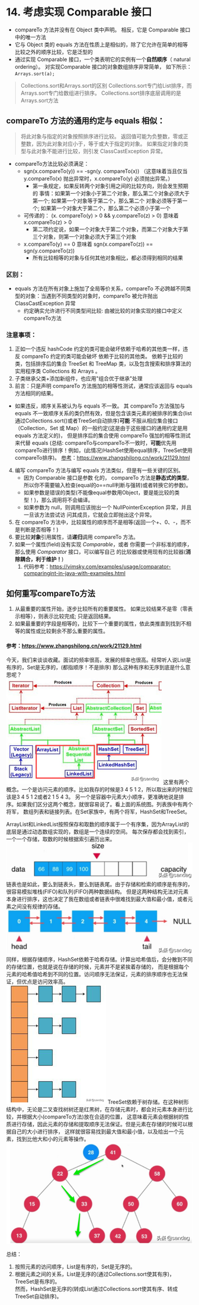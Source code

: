 # 14. 考虑实现 Comparable 接口
- compareTo 方法并没有在 Object 类中声明。 相反，它是 Comparable 接口 中的唯一方法
- 它与 Object 类的 equals 方法在性质上是相似的，除了它允许在简单的相等比较之外的顺序比较，它是泛型的
- 通过实现 Comparable 接口，一个类表明它的实例有一个**自然顺序**（ natural ordering）。 对实现Comparable 接口的对象数组排序非常简单，
如下所示：  
`Arrays.sort(a);`
>Collections.sort和Arrays.sort的区别
Collections.sort专门给List排序，而Arrays.sort专门给数组进行排序。
Collections.sort排序底层调用的是Arrays.sort方法

## compareTo 方法的通用约定与 equals 相似：
>将此对象与指定的对象按照排序进行比较。 返回值可能为负整数，零或正整数，因为此对象对应小于，等于或大于指定的对象。
如果指定对象的类型与此对象不能进行比较，则引发 ClassCastException 异常。  
- compareTo方法比较必须满足：
  - sgn(x.compareTo(y)) == -sgn(y. compareTo(x)) （这意味着当且仅当 y.compareTo(x) 抛出异常时，x.compareTo(y) 必须抛出异常。）
    - 第一条规定，如果反转两个对象引用之间的比较方向，则会发生预期的
      事情：如果第一个对象小于第二个对象，那么第二个对象必须大于第一个; 如果第一个对象等于第二个，那么第二个
      对象必须等于第一个; 如果第一个对象大于第二个，那么第二个必须小于第一个
  - 可传递的： (x. compareTo(y) > 0 && y.compareTo(z) > 0) 意味着
    x.compareTo(z) > 0
    - 第二项约定说，如果一个对象大于第二个对象，而第二个对象大于第三个对象，则第一个对象必须大于第三个对象
  - x.compareTo(y) == 0 意味着 sgn(x.compareTo(z)) == sgn(y.compareTo(z))
    - 所有比较相等的对象与任何其他对象相比，都必须得到相同的结果
### 区别：
- equals 方法在所有对象上施加了全局等价关系，compareTo 不必跨越不同类型的对象：当遇到不同类型的对象时，compareTo 被允许抛出 ClassCastException 异常
  -  约定确实允许进行不同类型间比较: 由被比较的对象实现的接口中定义compareTo方法
### 注意事项：
1. 正如一个违反 hashCode 约定的类可能会破坏依赖于哈希的其他类一样，违反 compareTo 约定的类可能会破坏
  依赖于比较的其他类。 依赖于比较的类，包括排序后的集合 TreeSet 和 TreeMap 类，以及包含搜索和排序算法的
  实用程序类 Collections 和 Arrays 。
2. 子类继承父类+添加新组件，也应用"组合优于继承"处理
3. 前言：只是声明 compareTo 方法施加的相等性测试，通常应该返回与 equals 方法相同的结果。  
  - 如果违反，顺序关系被认为与 equals 不一致。 其 compareTo 方法强加与 equals
不一致顺序关系的类仍然有效，但是包含该类元素的被排序的集合(list通过Collections.sort()或者TreeSet自动排序)**可能**
不服从相应集合接口（Collection，Set 或 Map）的一般约定(这是由于这些接口的通用约定是用 equals 方法定义的)，
但是排序后的集合使用 compareTo 强加的相等性测试来代替 equals
(总结: compareTo与compareTo不一致时，**可能**优先用compareTo进行排序！例如，(此情况)HashSet使用equal排序，TreeSet使用compareTo排序)。
[参考]()：https://www.zhangshilong.cn/work/21129.html
4. 编写 compareTo 方法与编写 equals 方法类似，但是有一些关键的区别。
   - 因为 Comparable 接口是参数 化的， compareTo 方法是**静态式的类型**，所以你不需要输入检查(equal的o==null判断与强转)或者转换它的参数)。
   - 如果参数是错误的类型(不能像equal参数用Object，要是能比较的类型！)，那么调用将不会编译。
   - 如果参数为 null，则调用应该抛出一个 NullPointerException 异常，并且一旦该方法尝试访
     问其成员，它就会立即抛出这个异常。
5. 在 compareTo 方法中，比较属性的顺序而不是相等(返回一个+、0、-，而不是判断是否相等！)
6. 要比较**对象**引用属性，请**递归**调用 compareTo 方法。
7. 如果一个属性(field)没有实现 _Comparable_，或者 你需要一个非标准的顺序，那么使用 _Comparator_ 接口，可以编写自己
   的比较器或使用现有的比较器(**消除耦合，利于维护！**)
   1. 代码参考：https://vimsky.com/examples/usage/comparator-comparingint-in-java-with-examples.html

    
## 如何重写compareTo方法
1. 从最重要的属性开始，逐步比较所有的重要属性。 如果比较结果不是零（零表示相等），则表示比较完成; 只是返回结果。
2. 如果最重要的字段是相等的，比较下一个重要的属性，依此类推直到找到不相等的属性或比较剩余不那么重要的属性。






















#### 参考：https://www.zhangshilong.cn/work/21129.html
今天，我们来谈谈收藏。面试的频率很高，发展的频率也很高。经常听人说List是有序的，Set是无序的，(都指顺序！不是排序) 那么这种有序和无序到底是什么意思呢？  
![01.png](pictures/01.png)
这里有两个概念。一个是访问元素的顺序。比如我存的时候是3 4 5 1 2，所以取出来的时候应该是3 4 5 1 2或者2 1 5 4 3。
另一个是容器中元素大小顺序，更准确地说是排序。如果我们区分这两个概念，就很容易说了。看上面的系统图。列表族中有两个将军，
数组列表和链接列表。在Set家族中，有两个将军，HashSet和TreeSet。  

ArrayList和LinkedList按照保存和取数的顺序属于一个有序集，因为ArrayList的底层是通过动态数组实现的，数组是一个连续的空间。
每次保存都会找到索引，一个一个存储，取数的时候根据索引遍历出来。  
![02.png](pictures/02.png)
链表也是如此，要么到链表头，要么到链表尾。由于存储和检索的顺序是有序的，很容易模拟堆栈(FIFO)和队列(FIFO)两种数据结构。
但是这两种结构无法对元素本身进行排序，这也决定了我在数组或者链表中很难找到最大值和最小值，或者元素之间没有规律的存储。  
![03.png](pictures/03.png)
同样，根据存储顺序，HashSet依赖于哈希存储。计算出哈希值后，会分散到不同的存储位置，也就是说在存储的时候，元素并不是紧挨着存储的，
而是根据每个元素的哈希值哈希到不同的位置。访问顺序无法保证，元素的排序顺序也无法保证，但优点是访问效率高。  
![04.png](pictures/04.png)
TreeSet依赖于树存储。在这种树形结构中，无论是二叉查找树树还是红黑树，在存储元素时，都会对元素本身进行比较，并根据大小(compareTo方法)放在合适的位置，
这意味着元素会根据树的性质进行存储，因此元素的存储和提取顺序无法保证。但是元素在存储的时候可以根据自己的大小进行排序，
这样就很容易找到最大值和最小值，以及给出一个元素，找到比他大和小的元素等操作。  
![05.png](pictures/05.png)

总结：
1. 按照元素的访问顺序，List是有序的，Set是无序的。  
2. 根据元素之间的关系，List是无序的(通过Collections.sort使其有序)，TreeSet是有序的。  
然而，HashSet是无序的(转成List通过Collections.sort使其有序、转成TreeSet自动排序)。  
